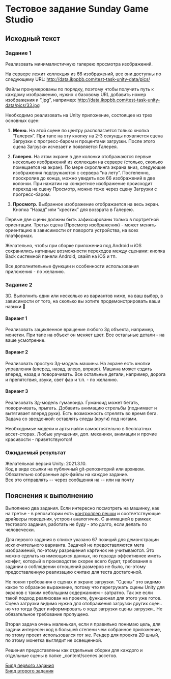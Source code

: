 # Тестовое задание Sunday Game Studio

## Исходный текст

### Задание 1

Реализовать минималистичную галерею просмотра изображений.

На сервере лежит коллекция из 66 изображений, все они доступны по следующему URL:
http://data.ikppbb.com/test-task-unity-data/pics/

Файлы пронумерованы по порядку, поэтому чтобы получить путь к каждому изображению, нужно к базовому URL добавить номер изображения и “.jpg”, например:
http://data.ikppbb.com/test-task-unity-data/pics/33.jpg

Необходимо реализовать на Unity приложение, состоящее из трех основных сцен:

1. __Меню.__ На этой сцене по центру располагается только кнопка “Галерея”. При тапе на эту кнопку на 2-3 секунды появляется сцена Загрузки с прогресс-баром и процентами загрузки. После этого сцена Загрузки исчезает и появляется Галерея.

2. __Галерея.__ На этом экране в две колонки отображаются первые несколько изображений из коллекции на сервере (столько, сколько помещается на экран). По мере скроллинга экрана вниз, следующие изображения подгружаются с сервера “на лету”. Постепенно, проскролив до конца, можно увидеть все 66 изображений в две колонки. При нажатии на конкретное изображение происходит переход на сцену Просмотр, можно тоже через сцену Загрузки с прогресс-баром.  

3. __Просмотр.__ Выбранное изображение отображается на весь экран. Кнопка “Назад” или “крестик” для возврата в Галерею. 

Первые две сцены должны быть зафиксированы только в портретной ориентации. Третья сцена (Просмотр изображения) - может менять ориентацию в зависимости от поворота устройства, на всех платформах.

Желательно, чтобы при сборке приложения под Android и iOS сохранились нативные возможности переходов между сценами: кнопка Back системной панели Android, свайп на iOS и тп.

Все дополнительные функции и особенности использования приложения - по желанию.

### Задание 2

3D. Выполнить один или несколько из вариантов ниже, на ваш выбор, в зависимости от того, на сколько вы хотите продемонстрировать ваши навыки 🙂

#### Вариант 1

Реализовать зацикленное вращение любого 3д объекта, например, монетки. При тапе на объект он меняет цвет. Все остальные детали - на ваше усмотрение.

#### Вариант 2

Реализовать простую 3д-модель машины. На экране есть кнопки управления (вперед, назад, влево, вправо). Машина может ездить вперед, назад и поворачивать. Все остальные детали, например, дорога и препятствия, звуки, свет фар и т.п. - по желанию.

#### Вариант 3

Реализовать 3д-модель гуманоида. Гуманоид может бегать, поворачивать, прыгать. Добавить анимацию стрельбы (поднимает и вытягивает вперед руки). Есть возможность стрелять во время бега. Задача со звездочкой: оставлять следы (круги) под ногами.

Необходимые модели и арты найти самостоятельно в бесплатных ассет-сторах. Любые улучшения, доп. механики, анимации и прочие красивости - приветствуются!

### Ожидаемый результат

Желательная версия Unity: 2021.3.10.  
Код в виде ссылки на публичный git-репозиторий или архивом.  
Обязательно собранные apk-файлы на каждое задание.  
Все это отправлять -- через сообщения на -- или на почту  

## Пояснения к выполнению

Выполнено два задания. Если интересно посмотреть на машинку, как на третье - в репозитории есть [контроллер пешки](https://github.com/KPECTuK/test-bh/blob/main/Assets/BH.Components/CompPawn.cs) и соответствующие драйверы поведения, устроен аналогично. С анимацией в рамках тестового задания, работать не буду - это долго, если делать по человечески.

Для первого задания в списке указано 67 позиций для демонстрации исключительного варианта. Задачей не предоставляются мета изображений, по-этому разрешения картинок не учитываются. Это можно сделать из имеющихся данных, но гораздо эффективнее иметь конфиг, который в производстве скорее всего будет, требования в задании о соблюдении отношений размеров не было, по-этому предоставленную реализацию считаю для теста достаточной.

Не понял требования о сценах и экране загрузки. "Сцены" это видимо какое то образное выражение, потому что перегружать сцены Unity для экранов с таким небольшим содержанием - затратно. Так же если такой подход реализован на проекте, функционал для этого уже готов. Сцена загрузки видимо нужна для отображения загрузки других сцен.. но что тогда будет информировать о ходе загрузки сцены загрузки.. Не обязательное требование пропущено.

Вторая задача очень маленькая, если я правильно понимаю цель, для задачи интересен код в большей степени чем собранное приложение, по этому проект использовался тот же. Рендер для проекта 2D шный, по этому монетка выглядит не освещенной.

Решения предоставлены как отдельные сборки для каждого и отдельные сцены в папке _content/scenes ассетов.

[Билд первого задания](https://github.com/KPECTuK/test-sunday.games/blob/main/.builds/sunday.game.task.01.apk)  
[Билд второго задания](https://github.com/KPECTuK/test-sunday.games/blob/main/.builds/sunday.game.task.02.apk)  
